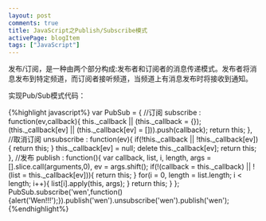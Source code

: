 ```yaml
---
layout: post
comments: true
title: JavaScript之Publish/Subscribe模式
activePage: blogItem
tags: ["JavaScript"]
---
```


发布/订阅，是一种由两个部分构成:发布者和订阅者的消息传递模式。发布者将消息发布到特定频道，而订阅者接听频道，当频道上有消息发布时将接收到通知。

实现Pub/Sub模式代码：

{%highlight javascript%}
var PubSub = {
	//订阅
	subscribe : function(ev,callback){
	    this._callback || (this._callback = {});
	    (this._callback[ev] || (this._callback[ev] = [])).push(callback);
	    return this;
	},
	//取消订阅
	unsubscribe : function(ev){
	    if(!this._callback || !this._callback[ev]){
	        return this;
	    }
	    this._callback[ev] = null;
	    delete this._callback[ev];
	    return this;
	},
	 //发布
	publish : function(){
	    var callback, list, i, length, args = [].slice.call(arguments,0), ev = args.shift();
	    if(!(callback = this._callback) || !(list = this._callback[ev])){
	        return this;
	    }
	    for(i = 0, length = list.length; i < length; i++){
	          list[i].apply(this, args);
	    }
	    return this;
	}
};
PubSub.subscribe('wen',function(){alert('Wen!!!');}).publish('wen').unsubscribe('wen').publish('wen');
{%endhighlight%}